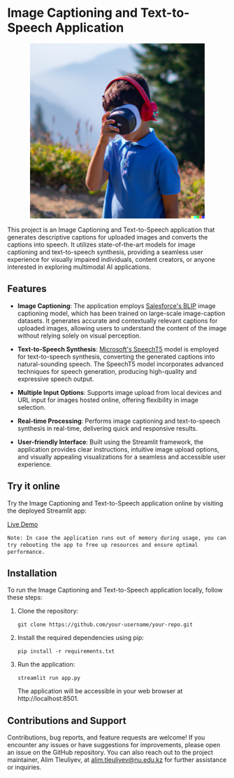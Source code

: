 # Image Captioning and Text-to-Speech Application
<p align="center">
   <img src="images/logo.png" alt="logo" width="400" height="400">
</p>
This project is an Image Captioning and Text-to-Speech application that generates descriptive captions for uploaded images and converts the captions into speech. It utilizes state-of-the-art models for image captioning and text-to-speech synthesis, providing a seamless user experience for visually impaired individuals, content creators, or anyone interested in exploring multimodal AI applications.

## Features

- **Image Captioning**: The application employs [Salesforce's BLIP](https://huggingface.co/Salesforce/blip-image-captioning-base) image captioning model, which has been trained on large-scale image-caption datasets. It generates accurate and contextually relevant captions for uploaded images, allowing users to understand the content of the image without relying solely on visual perception.

- **Text-to-Speech Synthesis**: [Microsoft's SpeechT5](https://huggingface.co/microsoft/speecht5_tts) model is employed for text-to-speech synthesis, converting the generated captions into natural-sounding speech. The SpeechT5 model incorporates advanced techniques for speech generation, producing high-quality and expressive speech output.

- **Multiple Input Options**:  Supports image upload from local devices and URL input for images hosted online, offering flexibility in image selection.

- **Real-time Processing**: Performs image captioning and text-to-speech synthesis in real-time, delivering quick and responsive results.

- **User-friendly Interface**: Built using the Streamlit framework, the application provides clear instructions, intuitive image upload options, and visually appealing visualizations for a seamless and accessible user experience.

## Try it online
Try the Image Captioning and Text-to-Speech application online by visiting the deployed Streamlit app:

[Live Demo](https://alimtleuliyev-image-to-audio-app-xs26qi.streamlit.app)

```
Note: In case the application runs out of memory during usage, you can try rebooting the app to free up resources and ensure optimal performance.
```

## Installation

To run the Image Captioning and Text-to-Speech application locally, follow these steps:

1. Clone the repository:

   ```shell
   git clone https://github.com/your-username/your-repo.git
   ```
2. Install the required dependencies using pip:
   ```shell
   pip install -r requirements.txt
   ```
3. Run the application:
   ```shell
   streamlit run app.py
   ```
   The application will be accessible in your web browser at http://localhost:8501.

## Contributions and Support

Contributions, bug reports, and feature requests are welcome! If you encounter any issues or have suggestions for improvements, please open an issue on the GitHub repository. You can also reach out to the project maintainer, Alim Tleuliyev, at alim.tleuliyev@nu.edu.kz for further assistance or inquiries.
   

